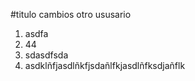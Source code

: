 #titulo
cambios otro ususario
1. asdfa
2. 44
3. sdasdfsda
4. asdklñfjasdlñkfjsdañlfkjasdlñfksdjañflk

